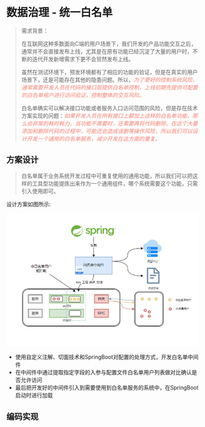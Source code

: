 # 数据治理 - 统一白名单

> 需求背景：<br>
> <p>在互联网这种多数面向C端的用户场景下，我们开发的产品功能交互之后，通常并不会直接发布上线，尤其是在原有功能已经沉淀了大量的用户时，不断的迭代开发新增需求下更不会贸然发布上线。</p>
> <p>虽然在测试环境下，预发环境都有了相应的功能的验证，但是在真实的用户场景下，还是可能存在其他的隐患问题。所以，<em style="color: salmon">为了更好的控制系统风险，通常需要开发人员在代码的接口层提供白名单控制，上线初期先提供可配置的白名单用户进行访问验证，控制整体的交互风险。</em></p>
> <p>白名单确实可以解决接口功能或者服务入口访问范围的风险，但是存在技术方案实现的问题：<em style="color: salmon">如果开发人员在所有接口上都加上这样的白名单功能，那么会非常的耗时耗力，当功能不需要时，还需要再将代码删除。在这个大量添加和删除代码的过程中，可能还会造成误删等操作风险，所以我们可以设计开发一个通用的白名单服务，减少开发在这方面的重复。</em></p>

## 方案设计
> 白名单属于业务系统开发过程中可重复使用的通用功能，所以我们可以把这样的工具型功能提炼出来作为一个通用组件，哪个系统需要这个功能，只需引入使用即可。

设计方案如图所示:

<img src="https://raw.githubusercontent.com/zhuangfuzhi/notes-images/main/imgs/image-20231022191329172.png">

- 使用自定义注解、切面技术和SpringBoot对配置的处理方式，开发白名单中间件
- 在中间件中通过提取指定字段的入参与配置文件白名单用户列表做对比确认是否允许访问
- 最后把开发好的中间件引入到需要使用到白名单服务的系统中，在SpringBoot启动时进行加载

## 编码实现
